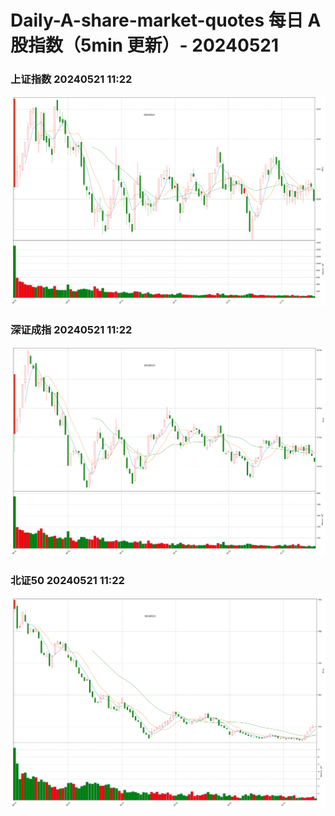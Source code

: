 
# Daily-A-share-market-quotes 每日 A 股指数（5min 更新）- 20240521

### 上证指数 20240521 11:22
![](./fig/2024/5/20240521-sh000001.png)

### 深证成指 20240521 11:22
![](./fig/2024/5/20240521-sz399001.png)

### 北证50 20240521 11:22
![](./fig/2024/5/20240521-bj899050.png)
